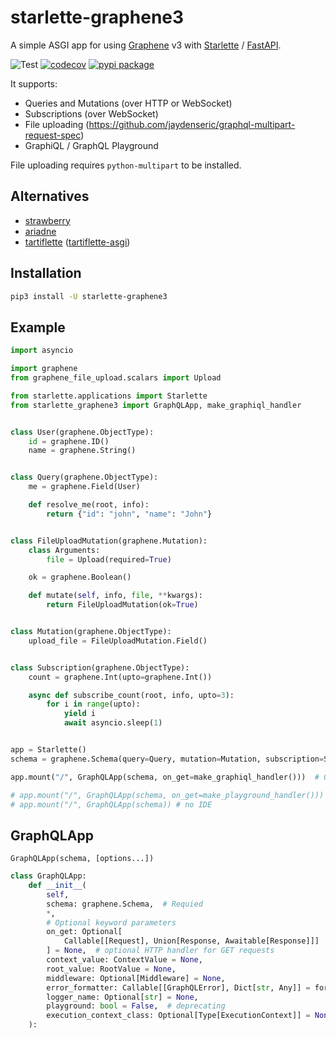 # starlette-graphene3

A simple ASGI app for using [Graphene](https://github.com/graphql-python/graphene) v3 with [Starlette](https://github.com/encode/starlette) / [FastAPI](https://github.com/tiangolo/fastapi).

![Test](https://github.com/ciscorn/starlette-graphene3/actions/workflows/test.yml/badge.svg?branch=master)
[![codecov](https://codecov.io/gh/ciscorn/starlette-graphene3/branch/master/graph/badge.svg)](https://codecov.io/gh/ciscorn/starlette-graphene3)
[![pypi package](https://img.shields.io/pypi/v/starlette-graphene3?color=%2334D058&label=pypi%20package)](https://pypi.org/project/starlette-graphene3)

It supports:

- Queries and Mutations (over HTTP or WebSocket)
- Subscriptions (over WebSocket)
- File uploading (https://github.com/jaydenseric/graphql-multipart-request-spec)
- GraphiQL / GraphQL Playground

File uploading requires `python-multipart` to be installed.
## Alternatives

- [strawberry](https://github.com/strawberry-graphql/strawberry)
- [ariadne](https://github.com/mirumee/ariadne)
- [tartiflette](https://github.com/tartiflette/tartiflette) ([tartiflette-asgi](https://github.com/tartiflette/tartiflette-asgi))


## Installation

```bash
pip3 install -U starlette-graphene3
```


## Example

```python
import asyncio

import graphene
from graphene_file_upload.scalars import Upload

from starlette.applications import Starlette
from starlette_graphene3 import GraphQLApp, make_graphiql_handler


class User(graphene.ObjectType):
    id = graphene.ID()
    name = graphene.String()


class Query(graphene.ObjectType):
    me = graphene.Field(User)

    def resolve_me(root, info):
        return {"id": "john", "name": "John"}


class FileUploadMutation(graphene.Mutation):
    class Arguments:
        file = Upload(required=True)

    ok = graphene.Boolean()

    def mutate(self, info, file, **kwargs):
        return FileUploadMutation(ok=True)


class Mutation(graphene.ObjectType):
    upload_file = FileUploadMutation.Field()


class Subscription(graphene.ObjectType):
    count = graphene.Int(upto=graphene.Int())

    async def subscribe_count(root, info, upto=3):
        for i in range(upto):
            yield i
            await asyncio.sleep(1)


app = Starlette()
schema = graphene.Schema(query=Query, mutation=Mutation, subscription=Subscription)

app.mount("/", GraphQLApp(schema, on_get=make_graphiql_handler()))  # Graphiql IDE

# app.mount("/", GraphQLApp(schema, on_get=make_playground_handler()))  # Playground IDE
# app.mount("/", GraphQLApp(schema)) # no IDE
```

## GraphQLApp

`GraphQLApp(schema, [options...])`

```python
class GraphQLApp:
    def __init__(
        self,
        schema: graphene.Schema,  # Requied
        *,
        # Optional keyword parameters
        on_get: Optional[
            Callable[[Request], Union[Response, Awaitable[Response]]]
        ] = None,  # optional HTTP handler for GET requests
        context_value: ContextValue = None,
        root_value: RootValue = None,
        middleware: Optional[Middleware] = None,
        error_formatter: Callable[[GraphQLError], Dict[str, Any]] = format_error,
        logger_name: Optional[str] = None,
        playground: bool = False,  # deprecating
        execution_context_class: Optional[Type[ExecutionContext]] = None,
    ):
```
